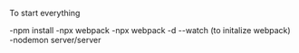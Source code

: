 To start everything

-npm install 
-npx webpack
-npx webpack -d --watch (to initalize webpack)
-nodemon server/server 
